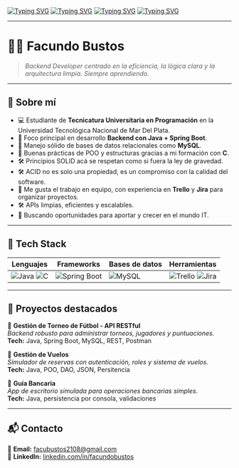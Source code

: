 <!-- 🎨 HEADER ANIMADO RGB + CENIZA -->
[![Typing SVG](https://readme-typing-svg.demolab.com?font=Fira+Code&weight=500&size=26&pause=1000&color=00CFFF&center=true&width=1000&lines=Hola%2C+soy+Facundo+Bustos+%F0%9F%91%8B)](https://git.io/typing-svg)
[![Typing SVG](https://readme-typing-svg.demolab.com?font=Fira+Code&weight=500&size=26&pause=2000&color=FFA500&center=true&width=1000&lines=Backend+Developer+orientado+a+Java+%F0%9F%92%BB)](https://git.io/typing-svg)
[![Typing SVG](https://readme-typing-svg.demolab.com?font=Fira+Code&weight=500&size=26&pause=3000&color=00FF00&center=true&width=1000&lines=Java+%7C+Spring+Boot+%7C+MySQL+%7C+C+%7C+Trello+%7C+Jira)](https://git.io/typing-svg)
[![Typing SVG](https://readme-typing-svg.demolab.com?font=Fira+Code&weight=500&size=26&pause=4000&color=8A2BE2&center=true&width=1000&lines=Construyendo+sistemas+robustos+y+escalables+%E2%9A%99%EF%B8%8F)](https://git.io/typing-svg)



---

# 🧑‍💻 Facundo Bustos

> _Backend Developer centrado en la eficiencia, la lógica clara y la arquitectura limpia. Siempre aprendiendo._

---

## 🧠 Sobre mí

- 💻 Estudiante de **Tecnicatura Universitaria en Programación** en la Universidad Tecnológica Nacional de Mar Del Plata.
- 🧱 Foco principal en desarrollo **Backend con Java + Spring Boot**.
- 💾 Manejo sólido de bases de datos relacionales como **MySQL**.
- 🧠 Buenas prácticas de POO y estructuras gracias a mi formación con **C**.
- 🛠️ Principios SOLID acá se respetan como si fuera la ley de gravedad.
- 🛠️ ACID no es solo una propiedad, es un compromiso con la calidad del software.
- 🎯 Me gusta el trabajo en equipo, con experiencia en **Trello** y **Jira** para organizar proyectos.
- 🛠️ APIs limpias, eficientes y escalables.
- 🚀 Buscando oportunidades para aportar y crecer en el mundo IT.

---

## 🧰 Tech Stack

| Lenguajes       | Frameworks           | Bases de datos     | Herramientas        |
|-----------------|----------------------|---------------------|----------------------|
| ![Java](https://img.shields.io/badge/Java-333333?style=for-the-badge&logo=java&logoColor=orange) ![C](https://img.shields.io/badge/C-444444?style=for-the-badge&logo=c&logoColor=lightgray) | ![Spring Boot](https://img.shields.io/badge/Spring_Boot-3A3A3A?style=for-the-badge&logo=springboot&logoColor=green) | ![MySQL](https://img.shields.io/badge/MySQL-2E2E2E?style=for-the-badge&logo=mysql&logoColor=white) | ![Trello](https://img.shields.io/badge/Trello-2F2F2F?style=for-the-badge&logo=trello&logoColor=lightblue) ![Jira](https://img.shields.io/badge/Jira-2F2F2F?style=for-the-badge&logo=jira&logoColor=blue) |

---

## 🚀 Proyectos destacados

🔹 **Gestión de Torneo de Fútbol - API RESTful**  
_Backend robusto para administrar torneos, jugadores y puntuaciones._  
**Tech:** Java, Spring Boot, MySQL, REST, Postman

🔹 **Gestión de Vuelos**  
_Simulador de reservas con autenticación, roles y sistema de vuelos._  
**Tech:** Java, POO, DAO, JSON, Persitencia

🔹 **Guía Bancaria**  
_App de escritorio simulada para operaciones bancarias simples._  
**Tech:** Java, persistencia por consola, validaciones

---

## 📬 Contacto

📧 **Email:** facubustos2108@gmail.com  
🔗 **LinkedIn:** [linkedin.com/in/facundobustos](https://www.linkedin.com/in/facub21/)  

